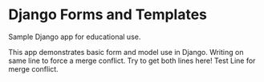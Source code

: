# Django Forms and Templates
Sample Django app for educational use.

This app demonstrates basic form and model use in Django.
Writing on same line to force a merge conflict.  Try to get both lines here!
Test Line for merge conflict.

